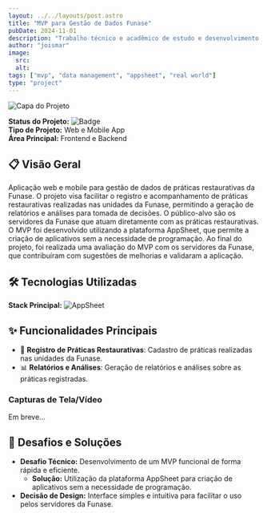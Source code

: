 ```yaml
---
layout: ../../layouts/post.astro
title: "MVP para Gestão de Dados Funase"
pubDate: 2024-11-01
description: "Trabalho técnico e acadêmico de estudo e desenvolvimento de um MVP para gestão de dados de praticas restaurativas da Funase."
author: "joismar"
image:
  src:
  alt:
tags: ["mvp", "data management", "appsheet", "real world"]
type: "project"
---
```

![Capa do Projeto](https://placehold.co/736x200)

**Status do Projeto:** ![Badge](https://img.shields.io/badge/Status-Em%20Produção-green)  
**Tipo de Projeto:** Web e Mobile App \
**Área Principal:** Frontend e Backend

## 📋 Visão Geral
Aplicação web e mobile para gestão de dados de práticas restaurativas da Funase. O projeto visa facilitar o registro e acompanhamento de práticas restaurativas realizadas nas unidades da Funase, permitindo a geração de relatórios e análises para tomada de decisões. O público-alvo são os servidores da Funase que atuam diretamente com as práticas restaurativas. O MVP foi desenvolvido utilizando a plataforma AppSheet, que permite a criação de aplicativos sem a necessidade de programação.
Ao final do projeto, foi realizada uma avaliação do MVP com os servidores da Funase, que contribuíram com sugestões de melhorias e validaram a aplicação.

## 🛠️ Tecnologias Utilizadas
**Stack Principal:** ![AppSheet](https://www.appsheet.com/)

## ✨ Funcionalidades Principais
- 📝 **Registro de Práticas Restaurativas**: Cadastro de práticas realizadas nas unidades da Funase.
- 📊 **Relatórios e Análises**: Geração de relatórios e análises sobre as práticas registradas.

### Capturas de Tela/Vídeo
Em breve...

## 🚀 Desafios e Soluções
- **Desafio Técnico:** Desenvolvimento de um MVP funcional de forma rápida e eficiente.
  - **Solução:** Utilização da plataforma AppSheet para criação de aplicativos sem a necessidade de programação.
- **Decisão de Design:** Interface simples e intuitiva para facilitar o uso pelos servidores da Funase.